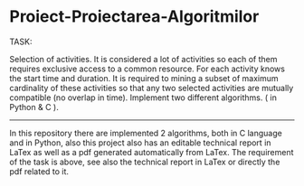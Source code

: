 # Proiect-Proiectarea-Algoritmilor

TASK:


Selection of activities. It is considered a lot of activities so
each of them requires exclusive access to a common resource. For each activity knows the start time and duration. 
It is required to mining a subset of maximum cardinality of these activities so that any two selected activities are mutually compatible (no
overlap in time). Implement two different algorithms. ( in Python & C ).



------------------------------------------------------------------------------------------

In this repository there are implemented 2 algorithms, both in C language and in Python, also this project also has an editable technical report in LaTex as well as a pdf generated automatically from LaTex. 
The requirement of the task is above, see also the technical report in LaTex or directly the pdf related to it.
